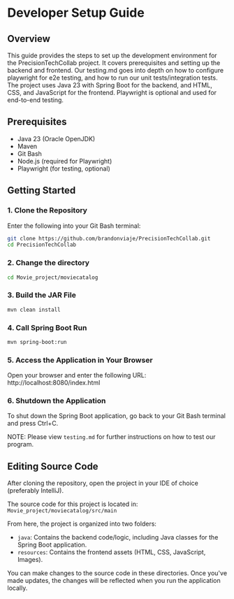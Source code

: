 # Developer Setup Guide

## Overview
This guide provides the steps to set up the development environment for the PrecisionTechCollab project. It covers prerequisites and setting up the backend and frontend. Our testing.md goes into depth on how to configure playwright for e2e testing, and how to run our unit tests/integration tests. The project uses Java 23 with Spring Boot for the backend, and HTML, CSS, and JavaScript for the frontend. Playwright is optional and used for end-to-end testing.

## Prerequisites
- Java 23 (Oracle OpenJDK)
- Maven
- Git Bash
- Node.js (required for Playwright)
- Playwright (for testing, optional)

## Getting Started

### 1. Clone the Repository

Enter the following into your Git Bash terminal:

```bash
git clone https://github.com/brandonviaje/PrecisionTechCollab.git
cd PrecisionTechCollab
```

### 2. Change the directory

```bash
cd Movie_project/moviecatalog
```

### 3. Build the JAR File

```bash
mvn clean install
```

### 4. Call Spring Boot Run

```bash
mvn spring-boot:run
```

### 5. Access the Application in Your Browser

Open your browser and enter the following URL:
http://localhost:8080/index.html

### 6. Shutdown the Application

To shut down the Spring Boot application, go back to your Git Bash terminal and press Ctrl+C.

NOTE: Please view `testing.md` for further instructions on how to test our program.

## Editing Source Code

After cloning the repository, open the project in your IDE of choice (preferably IntelliJ).

The source code for this project is located in:
`Movie_project/moviecatalog/src/main`

From here, the project is organized into two folders:

- `java`: Contains the backend code/logic, including Java classes for the Spring Boot application.
- `resources`: Contains the frontend assets (HTML, CSS, JavaScript, Images).

You can make changes to the source code in these directories. Once you've made updates, the changes will be reflected when you run the application locally.
